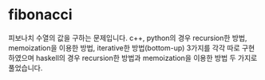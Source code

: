 # fibonacci

피보나치 수열의 값을 구하는 문제입니다. c++, python의 경우 recursion한 방법, memoization을 이용한 방법, iterative한 방법(bottom-up) 3가지를 각각 따로 구현하였으며 haskell의 경우 recursion한 방법과 memoization을 이용한 방법 두 가지로 풀었습니다.